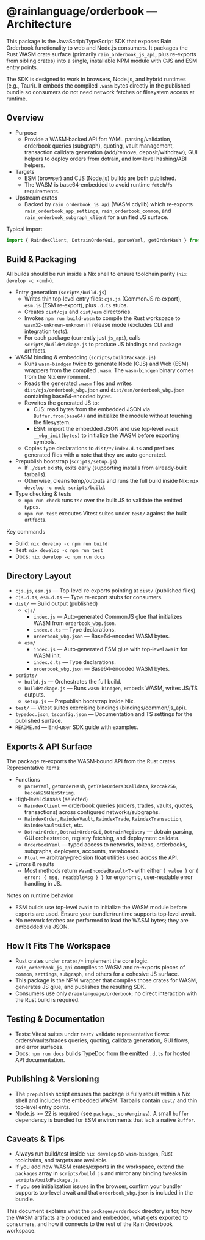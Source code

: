 # @rainlanguage/orderbook — Architecture

This package is the JavaScript/TypeScript SDK that exposes Rain Orderbook functionality to web and Node.js consumers. It packages the Rust WASM crate surface (primarily `rain_orderbook_js_api`, plus re‑exports from sibling crates) into a single, installable NPM module with CJS and ESM entry points.

The SDK is designed to work in browsers, Node.js, and hybrid runtimes (e.g., Tauri). It embeds the compiled `.wasm` bytes directly in the published bundle so consumers do not need network fetches or filesystem access at runtime.


## Overview

- Purpose
  - Provide a WASM‑backed API for: YAML parsing/validation, orderbook queries (subgraph), quoting, vault management, transaction calldata generation (add/remove, deposit/withdraw), GUI helpers to deploy orders from dotrain, and low‑level hashing/ABI helpers.
- Targets
  - ESM (browser) and CJS (Node.js) builds are both published.
  - The WASM is base64‑embedded to avoid runtime `fetch`/`fs` requirements.
- Upstream crates
  - Backed by `rain_orderbook_js_api` (WASM cdylib) which re‑exports `rain_orderbook_app_settings`, `rain_orderbook_common`, and `rain_orderbook_subgraph_client` for a unified JS surface.

Typical import

```ts
import { RaindexClient, DotrainOrderGui, parseYaml, getOrderHash } from "@rainlanguage/orderbook";
```


## Build & Packaging

All builds should be run inside a Nix shell to ensure toolchain parity (`nix develop -c <cmd>`).

- Entry generation (`scripts/build.js`)
  - Writes thin top‑level entry files: `cjs.js` (CommonJS re‑export), `esm.js` (ESM re‑export), plus `.d.ts` stubs.
  - Creates `dist/cjs` and `dist/esm` directories.
  - Invokes `npm run build-wasm` to compile the Rust workspace to `wasm32-unknown-unknown` in release mode (excludes CLI and integration tests).
  - For each package (currently just `js_api`), calls `scripts/buildPackage.js` to produce JS bindings and package artifacts.
- WASM binding & embedding (`scripts/buildPackage.js`)
  - Runs `wasm-bindgen` twice to generate Node (CJS) and Web (ESM) wrappers from the compiled `.wasm`. The `wasm-bindgen` binary comes from the Nix environment.
  - Reads the generated `.wasm` files and writes `dist/cjs/orderbook_wbg.json` and `dist/esm/orderbook_wbg.json` containing base64‑encoded bytes.
  - Rewrites the generated JS to:
    - CJS: read bytes from the embedded JSON via `Buffer.from(base64)` and initialize the module without touching the filesystem.
    - ESM: import the embedded JSON and use top‑level `await __wbg_init(bytes)` to initialize the WASM before exporting symbols.
  - Copies type declarations to `dist/*/index.d.ts` and prefixes generated files with a note that they are auto‑generated.
- Prepublish bootstrap (`scripts/setup.js`)
  - If `./dist` exists, exits early (supporting installs from already‑built tarballs).
  - Otherwise, cleans temp/outputs and runs the full build inside Nix: `nix develop -c node scripts/build`.
- Type checking & tests
  - `npm run check` runs `tsc` over the built JS to validate the emitted types.
  - `npm run test` executes Vitest suites under `test/` against the built artifacts.

Key commands

- Build: `nix develop -c npm run build`
- Test: `nix develop -c npm run test`
- Docs: `nix develop -c npm run docs`


## Directory Layout

- `cjs.js`, `esm.js` — Top‑level re‑exports pointing at `dist/` (published files).
- `cjs.d.ts`, `esm.d.ts` — Type re‑export stubs for consumers.
- `dist/` — Build output (published)
  - `cjs/`
    - `index.js` — Auto‑generated CommonJS glue that initializes WASM from `orderbook_wbg.json`.
    - `index.d.ts` — Type declarations.
    - `orderbook_wbg.json` — Base64‑encoded WASM bytes.
  - `esm/`
    - `index.js` — Auto‑generated ESM glue with top‑level `await` for WASM init.
    - `index.d.ts` — Type declarations.
    - `orderbook_wbg.json` — Base64‑encoded WASM bytes.
- `scripts/`
  - `build.js` — Orchestrates the full build.
  - `buildPackage.js` — Runs `wasm-bindgen`, embeds WASM, writes JS/TS outputs.
  - `setup.js` — Prepublish bootstrap inside Nix.
- `test/` — Vitest suites exercising bindings (bindings/common/js_api).
- `typedoc.json`, `tsconfig.json` — Documentation and TS settings for the published surface.
- `README.md` — End‑user SDK guide with examples.


## Exports & API Surface

The package re‑exports the WASM‑bound API from the Rust crates. Representative items:

- Functions
  - `parseYaml`, `getOrderHash`, `getTakeOrders3Calldata`, `keccak256`, `keccak256HexString`.
- High‑level classes (selected)
  - `RaindexClient` — orderbook queries (orders, trades, vaults, quotes, transactions) across configured networks/subgraphs.
  - `RaindexOrder`, `RaindexVault`, `RaindexTrade`, `RaindexTransaction`, `RaindexVaultsList`, etc.
  - `DotrainOrder`, `DotrainOrderGui`, `DotrainRegistry` — dotrain parsing, GUI orchestration, registry fetching, and deployment calldata.
  - `OrderbookYaml` — typed access to networks, tokens, orderbooks, subgraphs, deployers, accounts, metaboards.
  - `Float` — arbitrary‑precision float utilities used across the API.
- Errors & results
  - Most methods return `WasmEncodedResult<T>` with either `{ value }` or `{ error: { msg, readableMsg } }` for ergonomic, user‑readable error handling in JS.

Notes on runtime behavior

- ESM builds use top‑level `await` to initialize the WASM module before exports are used. Ensure your bundler/runtime supports top‑level await.
- No network fetches are performed to load the WASM bytes; they are embedded via JSON.


## How It Fits The Workspace

- Rust crates under `crates/*` implement the core logic. `rain_orderbook_js_api` compiles to WASM and re‑exports pieces of `common`, `settings`, `subgraph`, and others for a cohesive JS surface.
- This package is the NPM wrapper that compiles those crates for WASM, generates JS glue, and publishes the resulting SDK.
- Consumers use only `@rainlanguage/orderbook`; no direct interaction with the Rust build is required.


## Testing & Documentation

- Tests: Vitest suites under `test/` validate representative flows: orders/vaults/trades queries, quoting, calldata generation, GUI flows, and error surfaces.
- Docs: `npm run docs` builds TypeDoc from the emitted `.d.ts` for hosted API documentation.


## Publishing & Versioning

- The `prepublish` script ensures the package is fully rebuilt within a Nix shell and includes the embedded WASM. Tarballs contain `dist/` and thin top‑level entry points.
- Node.js >= 22 is required (see `package.json#engines`). A small `buffer` dependency is bundled for ESM environments that lack a native `Buffer`.


## Caveats & Tips

- Always run build/test inside `nix develop` so `wasm-bindgen`, Rust toolchains, and targets are available.
- If you add new WASM crates/exports in the workspace, extend the `packages` array in `scripts/build.js` and mirror any binding tweaks in `scripts/buildPackage.js`.
- If you see initialization issues in the browser, confirm your bundler supports top‑level await and that `orderbook_wbg.json` is included in the bundle.

This document explains what the `packages/orderbook` directory is for, how the WASM artifacts are produced and embedded, what gets exported to consumers, and how it connects to the rest of the Rain Orderbook workspace.

